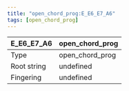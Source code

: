 ```yaml
---
title: "open_chord_prog:E_E6_E7_A6"
tags: [open_chord_prog]
---
```


|E_E6_E7_A6|open_chord_prog|
|---|---|
|Type|open_chord_prog|
|Root string|undefined|
|Fingering|undefined|

